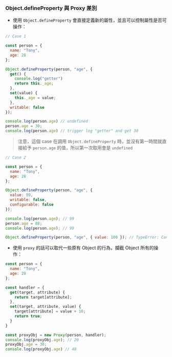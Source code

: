 ### Object.defineProperty 與 Proxy 差別

* 使用 `Object.defineProperty` 會直接定義新的屬性，並且可以控制屬性是否可操作：

```js
// Case 1

const person = {
  name: "Tony",
  age: 28
};

Object.defineProperty(person, "age", {
  get() {
    console.log("getter")
    return this._age;
  },
  set(value) {
    this._age = value;
  },
  writable: false
});

console.log(person.age) // undefined
person.age = 30;
console.log(person.age) // trigger log "getter" and get 30
```

> 注意，這個 case 在調用 `Object.defineProperty` 時，並沒有第一時間就直接給予 `person.age` 的值，所以第一次取用會是 `undefined`

```js
// Case 2

const person = {
  name: "Tony",
  age: 28
};

Object.defineProperty(person, "age", {
  value: 99,
  writable: false,
  configurable: false
});

console.log(person.age); // 99
person.age = 88;
console.log(person.age); // 99

Object.defineProperty(person, "age", { value: 100 }); // TypeError: Cannot redefine property: age
```



* 使用 `proxy` 的話可以取代一些原有 Object 的行為，攔截 Object 所有的操作：

```js
const person = {
  name: "Tony",
  age: 20
};

const handler = {
  get(target, attribute) {
    return target[attribute];
  },
  set(target, attribute, value) {
    target[attribute] = value + 10;
    return true;
  }
}

const proxyObj = new Proxy(person, handler);
console.log(proxyObj.age); // 20
proxyObj.age = 30;
console.log(proxyObj.age) // 40
```






